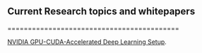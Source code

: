 ## Current Research topics and whitepapers
==========================================

[NVIDIA GPU-CUDA-Accelerated Deep Learning Setup](https://github.com/vgundala/research-and-whitepapers/blob/main/NVIDIA%20GPU-CUDA-Accelerated%20Deep%20Learning%20Setup.md).
